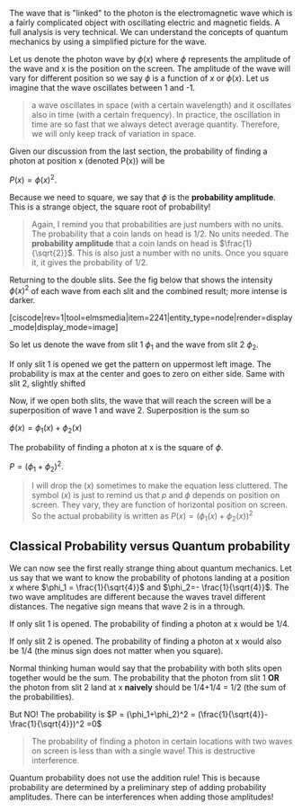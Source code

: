 The wave that is "linked" to the photon is the electromagnetic wave which is a fairly complicated object with oscillating electric and magnetic fields. A full analysis is very technical. We can understand the concepts of quantum mechanics by using a simplified picture for the wave. 

Let us denote the photon wave by $\phi(x)$ where $\phi$ represents the amplitude of the wave and x is the position on the screen. The amplitude of the wave will vary for different position so we say $\phi$ is a function of $x$ or $\phi(x)$. Let us imagine that the wave oscillates between 1 and -1. 

> a wave oscillates in space (with a certain wavelength) and it oscillates also in time (with a certain frequency). In practice, the oscillation in time are so fast that we always detect average quantity. Therefore, we will only keep track of variation in space. 

Given our discussion from the last section, the probability of finding a photon at position x (denoted P(x)) will be 

$P(x) = \phi(x)^2$. 

Because we need to square, we say that $\phi$ is the **probability amplitude**. This is a strange object, the square root of probability!

> Again, I remind you that probabilities are just numbers with no units. The probability that a coin lands on head is 1/2. No units needed. The **probability amplitude** that a coin lands on head is $\frac{1}{\sqrt{2}}$. This is also just a number with no units. Once you square it, it gives the probability of 1/2.

Returning to the double slits. See the fig below that shows the intensity $\phi(x)^2$ of each wave from each slit and the combined result; more intense is darker. 

[ciscode|rev=1|tool=elmsmedia|item=2241|entity_type=node|render=display_mode|display_mode=image]

So let us denote the wave from slit 1 $\phi_1$ and the wave from slit 2 $\phi_2$. 

If only slit 1 is opened we get the pattern on uppermost left image. The probability is max at the center and goes to zero on either side. Same with slit 2, slightly shifted 

Now, if we open both slits, the wave that will reach the screen will be a superposition of wave 1 and wave 2. Superposition is the sum so 

$\phi(x) =\phi_1(x)+\phi_2(x)$

The probability of finding a photon at x is the square of $\phi$. 

$P = (\phi_1+\phi_2)^2$.

> I will drop the $(x)$ sometimes to make the equation less cluttered. The symbol $(x)$ is just to remind us that $p$ and $\phi$ depends on position on screen. They vary, they are function of horizontal position on screen. So the actual probability is written as $P(x) = (\phi_1(x)+\phi_2(x))^2$

## Classical Probability versus Quantum probability

We can now see the first really strange thing about quantum mechanics. Let us say that we want to know the probability of photons landing at a position $x$ where $\phi_1 = \frac{1}{\sqrt{4}}$ and $\phi_2=-
\frac{1}{\sqrt{4}}$. The two wave amplitudes are different because the waves travel different distances. The negative sign means that wave 2 is in a through. 

If only slit 1 is opened. The probability of finding a photon at x would be 1/4. 

If only slit 2 is opened. The probability of finding a photon at x would also be 1/4 (the minus sign does not matter when you square). 

Normal thinking human would say that the probability with both slits open together would be the sum. The probability that the photon from slit 1 **OR** the photon from slit 2 land at x **naively** should be 1/4+1/4 = 1/2 (the sum of the probabilities). 

But NO! The probability is $P = (\phi_1+\phi_2)^2 = (\frac{1}{\sqrt{4}}-\frac{1}{\sqrt{4}})^2 =0$

> The probability of finding a photon in certain locations with two waves on screen is less than with a single wave! This is destructive interference.

Quantum probability does not use the addition rule! This is because probability are determined by a preliminary step of adding probability amplitudes. There can be interferences when adding those amplitudes!


